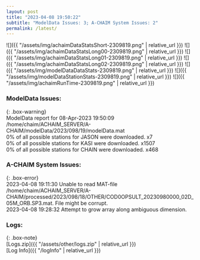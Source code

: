 ```yaml
---
layout: post
title: "2023-04-08 19:50:22"
subtitle: "ModelData Issues: 3; A-CHAIM System Issues: 2"
permalink: /latest/
---
```


![]({{ "/assets/img/achaimDataStatsShort-2309819.png" | relative_url }})
![]({{ "/assets/img/achaimDataStatsLong00-2309819.png" | relative_url }})
![]({{ "/assets/img/achaimDataStatsLong01-2309819.png" | relative_url }})
![]({{ "/assets/img/achaimDataStatsLong02-2309819.png" | relative_url }})
![]({{ "/assets/img/modelDataDataStats-2309819.png" | relative_url }})
![]({{ "/assets/img/modelDataStationStats-2309819.png" | relative_url }})
![]({{ "/assets/img/achaimRunTime-2309819.png" | relative_url }})


### ModelData Issues:  
  
{: .box-warning}  
 ModelData report for 08-Apr-2023 19:50:09   
 /home/chaim/ACHAIM_SERVER/A-CHAIM/modelData/2023/098/19/modelData.mat   
 0% of all possible stations for JASON were downloaded. x7   
 0% of all possible stations for KASI were downloaded. x1507   
 0% of all possible stations for CHAIN were downloaded. x468   
  
### A-CHAIM System Issues:  
  
{: .box-error}  
2023-04-08 19:11:30 Unable to read MAT-file /home/chaim/ACHAIM_SERVER/A-CHAIM/processed/2023/098/18/OTHER/COD0OPSULT_20230980000_02D_05M_ORB.SP3.mat. File might be corrupt.  
2023-04-08 19:28:32 Attempt to grow array along ambiguous dimension.  

### Logs:  
  
{: .box-note}  
[Logs.zip]({{ "/assets/other/logs.zip" | relative_url }})  
[Log Info]({{ "/logInfo" | relative_url }})  
